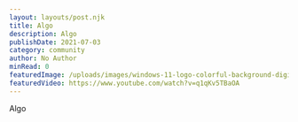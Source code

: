 ```yaml
---
layout: layouts/post.njk
title: Algo
description: Algo
publishDate: 2021-07-03
category: community
author: No Author
minRead: 0
featuredImage: /uploads/images/windows-11-logo-colorful-background-digital-art-4k-wallpaper-uhdpaper.com-127-0-h.jpg
featuredVideo: https://www.youtube.com/watch?v=q1qKv5TBaOA
---
```

A﻿lgo
